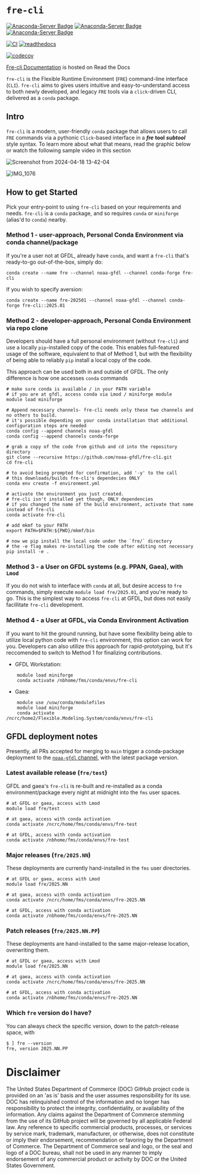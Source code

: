 # **`fre-cli`**

<!-- from https://anaconda.org/NOAA-GFDL/fre-cli/badges -->
[![Anaconda-Server Badge](https://anaconda.org/noaa-gfdl/fre-cli/badges/version.svg)](https://anaconda.org/noaa-gfdl/fre-cli)
[![Anaconda-Server Badge](https://anaconda.org/noaa-gfdl/fre-cli/badges/latest_release_date.svg)](https://anaconda.org/noaa-gfdl/fre-cli)
[![Anaconda-Server Badge](https://anaconda.org/noaa-gfdl/fre-cli/badges/latest_release_relative_date.svg)](https://anaconda.org/noaa-gfdl/fre-cli)

[![CI](https://github.com/NOAA-GFDL/fre-cli/workflows/publish_conda/badge.svg)](https://github.com/NOAA-GFDL/fre-cli/actions?query=workflow%3Apublish_conda+branch%3Amain++)
[![readthedocs](https://app.readthedocs.org/projects/noaa-gfdl-fre-cli/badge/?version=latest&style=flat)](https://noaa-gfdl.readthedocs.io/projects/fre-cli/en/latest/)
<!-- [![codecov](https://codecov.io/gh/NOAA-GFDL/fre-cli/branch/ghpages.deprecation/graph/badge.svg?token=iGb0wEuWs1)](https://codecov.io/gh/NOAA-GFDL/fre-cli) -->
[![codecov](https://codecov.io/gh/NOAA-GFDL/fre-cli/graph/badge.svg?token=iGb0wEuWs1)](https://codecov.io/gh/NOAA-GFDL/fre-cli)

[Fre-cli Documentation](https://noaa-gfdl.readthedocs.io/projects/fre-cli/en/latest/index.html) is hosted on Read the Docs

`fre-cli` is the Flexible Runtime Environment (`FRE`) command-line interface (`CLI`). `fre-cli` aims to gives users intuitive and 
easy-to-understand access to both newly developed, and legacy `FRE` tools via a `click`-driven CLI, delivered as a `conda` package.



## **Intro**
`fre-cli` is a modern, user-friendly `conda` package that allows users to call `FRE` commands via a pythonic `Click`-based interface 
in a **_fre_** **tool** **_subtool_** style syntax. To learn more about what that means, read the graphic below or watch the following
sample video in this section

![Screenshot from 2024-04-18 13-42-04](https://github.com/NOAA-GFDL/fre-cli/assets/98476720/43c028a6-4e6a-42fe-8bec-008b6758ea9b)

![IMG_1076](https://github.com/NOAA-GFDL/fre-cli/assets/98476720/817cabe1-6e3b-4210-9874-b13f601265d6)



## **How to get Started**
Pick your entry-point to using `fre-cli` based on your requirements and needs. `fre-cli` is a `conda` package, and so requires
`conda` or `miniforge` (alias'd to `conda`) nearby.


### Method 1 - user-approach, Personal Conda Environment via conda channel/package
If you're a user not at GFDL, already have `conda`, and want a `fre-cli` that's ready-to-go out-of-the-box, simply do:
```
conda create --name fre --channel noaa-gfdl --channel conda-forge fre-cli
```

If you wish to specify aversion:
```
conda create --name fre-202501 --channel noaa-gfdl --channel conda-forge fre-cli::2025.01
```


### Method 2 - developer-approach, Personal Conda Environment via repo clone
Developers should have a full personal environment (without `fre-cli`) and use a locally `pip`-installed copy of the code. This 
enables full-featured usage of the software, equivalent to that of Method 1, but with the flexibility of being able to reliably 
`pip` install a local copy of the code.

This approach can be used both in and outside of GFDL. The only difference is how one accesses `conda` commands
```
# make sure conda is available / in your PATH variable
# if you are at gfdl, access conda via Lmod / miniforge module
module load miniforge

# Append necessary channels- fre-cli needs only these two channels and no others to build.
# it's possible depending on your conda installation that additional configuration steps are needed
conda config --append channels noaa-gfdl
conda config --append channels conda-forge

# grab a copy of the code from github and cd into the repository directory
git clone --recursive https://github.com/noaa-gfdl/fre-cli.git
cd fre-cli

# to avoid being prompted for confirmation, add '-y' to the call
# this downloads/builds fre-cli's dependecies ONLY
conda env create -f environment.yml

# activate the environment you just created.
# fre-cli isn't installed yet though, ONLY dependencies
# if you changed the name of the build environment, activate that name instead of fre-cli
conda activate fre-cli

# add mkmf to your PATH
export PATH=$PATH:${PWD}/mkmf/bin

# now we pip install the local code under the `fre/` directory
# the -e flag makes re-installing the code after editing not necessary
pip install -e .
```


### Method 3 - a User on GFDL systems (e.g. PPAN, Gaea), with `Lmod`
If you do not wish to interface with `conda` at all, but desire access to `fre` commands, simply execute `module load fre/2025.01`,
and you're ready to go. This is the simplest way to access `fre-cli` at GFDL, but does not easily facillitate `fre-cli` development.


### Method 4 - a User at GFDL, via Conda Environment Activation
If you want to hit the ground running, but have some flexibility being able to utilize local python code with `fre-cli` environment, 
this option can work for you. Developers can also utilize this approach for rapid-prototyping, but it's reccomended to switch to 
Method 1 for finalizing contributions.

- GFDL Workstation:
```
    module load miniforge
    conda activate /nbhome/fms/conda/envs/fre-cli
```
- Gaea:
```
    module use /usw/conda/modulefiles
    module load miniforge
    conda activate /ncrc/home2/Flexible.Modeling.System/conda/envs/fre-cli
```

## GFDL deployment notes
Presently, all PRs accepted for merging to `main` trigger a conda-package deployment to the 
[`noaa-gfdl` channel](https://anaconda.org/NOAA-GFDL/fre-cli), with the latest package version. 

### Latest available release (`fre/test`)
GFDL and gaea's `fre-cli` is re-built and re-installed as a conda environment/package every night at midnight into the `fms` user spaces.
```
# at GFDL or gaea, access with Lmod
module load fre/test

# at gaea, access with conda activation
conda activate /ncrc/home/fms/conda/envs/fre-test

# at GFDL, access with conda activation
conda activate /nbhome/fms/conda/envs/fre-test
```

### Major releases (`fre/2025.NN`)
These deployments are currently hand-installed in the `fms` user directories.
```
# at GFDL or gaea, access with Lmod
module load fre/2025.NN

# at gaea, access with conda activation
conda activate /ncrc/home/fms/conda/envs/fre-2025.NN

# at GFDL, access with conda activation
conda activate /nbhome/fms/conda/envs/fre-2025.NN
```



### Patch releases (`fre/2025.NN.PP`)
These deployments are hand-installed to the same major-release location, overwriting them. 
```
# at GFDL or gaea, access with Lmod
module load fre/2025.NN

# at gaea, access with conda activation
conda activate /ncrc/home/fms/conda/envs/fre-2025.NN

# at GFDL, access with conda activation
conda activate /nbhome/fms/conda/envs/fre-2025.NN
```

### Which `fre` version do I have?
You can always check the specific version, down to the patch-release space, with 
```
$ ] fre --version
fre, version 2025.NN.PP
```

# Disclaimer
The United States Department of Commerce (DOC) GitHub project code is provided on an 'as is' basis and the user assumes responsibility for its use. DOC has relinquished control of the information and no longer has responsibility to protect the integrity, confidentiality, or availability of the information. Any claims against the Department of Commerce stemming from the use of its GitHub project will be governed by all applicable Federal law. Any reference to specific commercial products, processes, or services by service mark, trademark, manufacturer, or otherwise, does not constitute or imply their endorsement, recommendation or favoring by the Department of Commerce. The Department of Commerce seal and logo, or the seal and logo of a DOC bureau, shall not be used in any manner to imply endorsement of any commercial product or activity by DOC or the United States Government.

